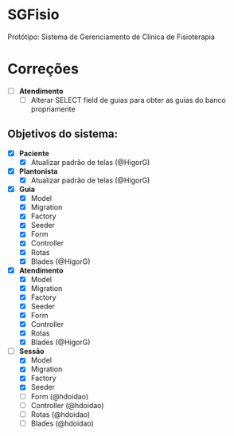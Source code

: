 # SGFisio
Protótipo: Sistema de Gerenciamento de Clínica de Fisioterapia

# Correções
- [ ] **Atendimento**
    - [ ] Alterar SELECT field de guias para obter as guias do banco propriamente

## Objetivos do sistema:
- [x] **Paciente**
    - [X] Atualizar padrão de telas (@HigorG)

- [x] **Plantonista**
    - [X] Atualizar padrão de telas (@HigorG)

- [X] **Guia**
    - [x] Model
    - [x] Migration
    - [x] Factory
    - [x] Seeder
    - [x] Form
    - [x] Controller
    - [x] Rotas
    - [X] Blades        (@HigorG)

- [X] **Atendimento**
    - [x] Model
    - [x] Migration
    - [x] Factory
    - [x] Seeder
    - [x] Form
    - [x] Controller
    - [x] Rotas
    - [X] Blades        (@HigorG)

- [ ] **Sessão**
    - [x] Model
    - [x] Migration
    - [x] Factory
    - [x] Seeder
    - [ ] Form          (@hdoidao)
    - [ ] Controller    (@hdoidao)
    - [ ] Rotas         (@hdoidao)
    - [ ] Blades        (@hdoidao)
